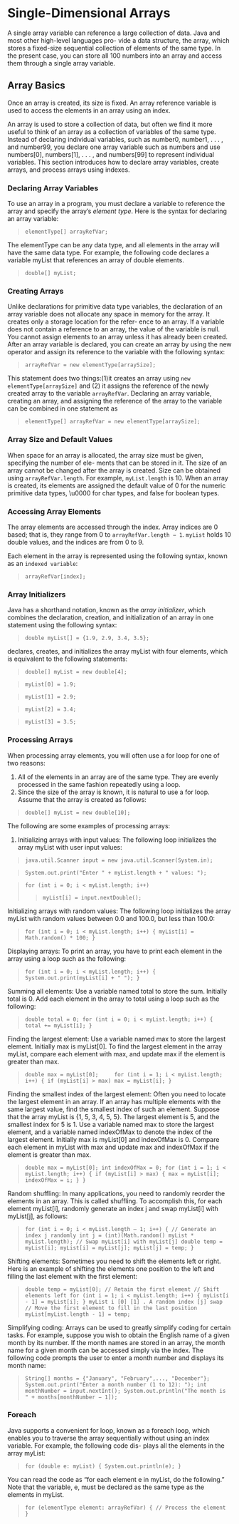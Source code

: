 # Single-Dimensional Arrays

A single array variable can reference a large collection of data. Java and most other high-level languages pro- vide a data structure, the array, which stores a fixed-size sequential collection of elements of the same type. In the present case, you can store all 100 numbers into an array and access them through a single array variable.

## Array Basics

Once an array is created, its size is fixed. An array reference variable is used to access the elements in an array using an index.

An array is used to store a collection of data, but often we find it more useful to think of an array as a collection of variables of the same type. Instead of declaring individual variables, such as number0, number1, . . . , and number99, you declare one array variable such as numbers and use numbers[0], numbers[1], . . . , and numbers[99] to represent individual variables. This section introduces how to declare array variables, create arrays, and process arrays using indexes.

### Declaring Array Variables

To use an array in a program, you must declare a variable to reference the array and specify the array’s *element type*. Here is the syntax for declaring an array variable:

> `elementType[] arrayRefVar;`

The elementType can be any data type, and all elements in the array will have the same data type. For example, the following code declares a variable myList that references an array of double elements.

> `double[] myList;`

### Creating Arrays

Unlike declarations for primitive data type variables, the declaration of an array variable does not allocate any space in memory for the array. It creates only a storage location for the refer- ence to an array. If a variable does not contain a reference to an array, the value of the variable is null. You cannot assign elements to an array unless it has already been created. After an array variable is declared, you can create an array by using the new operator and assign its reference to the variable with the following syntax:

> `arrayRefVar = new elementType[arraySize];`

This statement does two things:(1)it creates an array using `new elementType[arraySize]` and (2) it assigns the reference of the newly created array to the variable `arrayRefVar`.
Declaring an array variable, creating an array, and assigning the reference of the array to the variable can be combined in one statement as

> `elementType[] arrayRefVar = new elementType[arraySize];`

### Array Size and Default Values

When space for an array is allocated, the array size must be given, specifying the number of ele- ments that can be stored in it. The size of an array cannot be changed after the array is created. Size can be obtained using `arrayRefVar.length`. For example, `myList.length` is 10.
When an array is created, its elements are assigned the default value of 0 for the numeric primitive data types, \u0000 for char types, and false for boolean types.

### Accessing Array Elements

The array elements are accessed through the index. Array indices are 0 based; that is, they range from 0 to `arrayRefVar.length − 1`. `myList` holds 10 double values, and the indices are from 0 to 9.

Each element in the array is represented using the following syntax, known as an `indexed variable`:

> `arrayRefVar[index];`

### Array Initializers

Java has a shorthand notation, known as the *array initializer*, which combines the declaration, creation, and initialization of an array in one statement using the following syntax:

> `double myList[] = {1.9, 2.9, 3.4, 3.5};`

declares, creates, and initializes the array myList with four elements, which is equivalent to
the following statements:

> `double[] myList = new double[4];` 

> `myList[0] = 1.9;`

> `myList[1] = 2.9;`

> `myList[2] = 3.4;`
 
> `myList[3] = 3.5;`

### Processing Arrays

When processing array elements, you will often use a for loop for one of two reasons:
1. All of the elements in an array are of the same type. They are evenly processed in the
same fashion repeatedly using a loop.
2. Since the size of the array is known, it is natural to use a for loop.
Assume that the array is created as follows:

> `double[] myList = new double[10];`

The following are some examples of processing arrays:
1. Initializing arrays with input values: The following loop initializes the array myList with user input values:

> `java.util.Scanner input = new java.util.Scanner(System.in);` 

> `System.out.print("Enter " + myList.length + " values: ");` 

> `for (int i = 0; i < myList.length; i++)`
>> `myList[i] = input.nextDouble();`

Initializing arrays with random values: The following loop initializes the array myList with random values between 0.0 and 100.0, but less than 100.0:

> `for (int i = 0; i < myList.length; i++) { myList[i] = Math.random() * 100;
   }`

Displaying arrays: To print an array, you have to print each element in the array using a loop such as the following:

> `for (int i = 0; i < myList.length; i++) { System.out.print(myList[i] + " ");
   }`

Summing all elements: Use a variable named total to store the sum. Initially total is 0. Add each element in the array to total using a loop such as the following:

> `double total = 0;
   for (int i = 0; i < myList.length; i++) {
            total += myList[i];
          }`

Finding the largest element: Use a variable named max to store the largest element. Initially max is myList[0]. To find the largest element in the array myList, compare each element with max, and update max if the element is greater than max.

>`double max = myList[0];    
 for (int i = 1; i < myList.length; i++) {
 if (myList[i] > max) max = myList[i]; }`

Finding the smallest index of the largest element: Often you need to locate the largest element in an array. If an array has multiple elements with the same largest value, find the smallest index of such an element. Suppose that the array myList is {1, 5, 3, 4, 5, 5}. The largest element is 5, and the smallest index for 5 is 1. Use a variable named max to store the largest element, and a variable named indexOfMax to denote the index of the largest element. Initially max is myList[0] and indexOfMax is 0. Compare each element in myList with max and update max and indexOfMax if the element is greater than max.

> `double max = myList[0];
int indexOfMax = 0;
for (int i = 1; i < myList.length; i++) {
if (myList[i] > max) { max = myList[i]; indexOfMax = i;
} }`

Random shuffling: In many applications, you need to randomly reorder the elements in an array. This is called shuffling. To accomplish this, for each element myList[i], randomly generate an index j and swap myList[i] with myList[j], as follows:

> `for (int i = 0; i < myList.length – 1; i++) { // Generate an index j randomly
   int j = (int)(Math.random()
   myList
    * myList.length);
     // Swap myList[i] with myList[j]
   double temp = myList[i]; myList[i] = myList[j]; myList[j] = temp;
   }`

Shifting elements: Sometimes you need to shift the elements left or right. Here is an example of shifting the elements one position to the left and filling the last element with the first element:

> `double temp = myList[0]; // Retain the first element
   // Shift elements left
   for (int i = 1; i < myList.length; i++) {
   myList[i - 1] = myList[i]; }
   myList
   i [0] [1]
   .
   A random index [j]
   swap
     // Move the first element to fill in the last position
   myList[myList.length - 1] = temp;`

Simplifying coding: Arrays can be used to greatly simplify coding for certain tasks. For example, suppose you wish to obtain the English name of a given month by its number. If the month names are stored in an array, the month name for a given month can be accessed simply via the index. The following code prompts the user to enter a month number and displays its month name:

> `String[] months = {"January", "February",..., "December"}; System.out.print("Enter a month number (1 to 12): ");
   int monthNumber = input.nextInt();
   System.out.println("The month is " + months[monthNumber − 1]);`

### Foreach

Java supports a convenient for loop, known as a foreach loop, which enables you to traverse the array sequentially without using an index variable. For example, the following code dis- plays all the elements in the array myList:

> `for (double e: myList) { System.out.println(e);
   }`

You can read the code as “for each element e in myList, do the following.” Note that the variable, e, must be declared as the same type as the elements in myList.

> `for (elementType element: arrayRefVar) { // Process the element
}`
